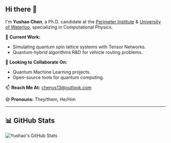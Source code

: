 ## Hi there 👋

I'm **Yushao Chen**, a Ph.D. candidate at the [Perimeter Institute](https://perimeterinstitute.ca/) & [University of Waterloo](https://uwaterloo.ca/), specializing in Computational Physics.

🔭 **Current Work:**
- Simulating quantum spin lattice systems with Tensor Networks.
- Quantum-hybrid algorithms R&D for vehicle routing problems.

👯 **Looking to Collaborate On:**
- Quantum Machine Learning projects.
- Open-source tools for quantum computing.

📫 **Reach Me At:** [chenys13@outlook.com](mailto:chenys13@outlook.com)

😄 **Pronouns:** They/them, He/Him

---

## 📊 GitHub Stats

![Yushao's GitHub Stats](https://github-readme-stats.vercel.app/api?username=JerryChen97&show_icons=true&theme=radical)

